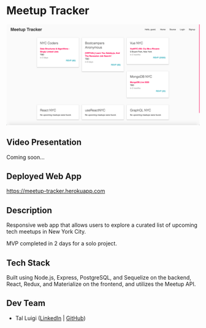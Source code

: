# Meetup Tracker

![Meetup Tracker Screenshot](./public/screenshot.png)

## Video Presentation

Coming soon...

## Deployed Web App

<https://meetup-tracker.herokuapp.com>

## Description

Responsive web app that allows users to explore a curated list of upcoming tech meetups in New York City.

MVP completed in 2 days for a solo project.

## Tech Stack

Built using Node.js, Express, PostgreSQL, and Sequelize on the backend, React, Redux, and Materialize on the frontend, and utilizes the Meetup API.

## Dev Team

* Tal Luigi ([LinkedIn](https://www.linkedin.com/in/talluigi) | [GitHub](https://github.com/luigilegion))
